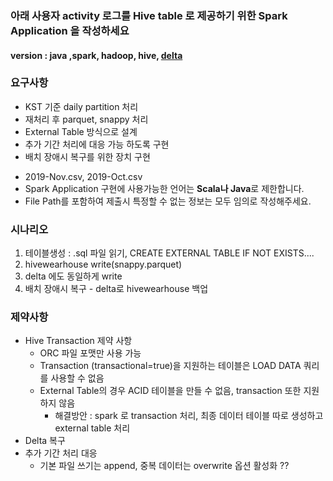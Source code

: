 ### 아래 사용자 activity 로그를 Hive table 로 제공하기 위한 Spark Application 을 작성하세요
#### version : java ,spark, hadoop, hive, [delta](https://docs.delta.io/latest/releases.html)



### 요구사항
- KST 기준 daily partition 처리
- 재처리 후 parquet, snappy 처리
- External Table 방식으로 설계
- 추가 기간 처리에 대응 가능 하도록 구현
- 배치 장애시 복구를 위한 장치 구현
+ 2019-Nov.csv,  2019-Oct.csv
+ Spark Application 구현에 사용가능한 언어는 **Scala나 Java**로 제한합니다.
+ File Path를 포함하여 제출시 특정할 수 없는 정보는 모두 임의로 작성해주세요.




### 시나리오
1. 테이블생성 :  .sql 파일 읽기, CREATE EXTERNAL TABLE IF NOT EXISTS....
2. hivewearhouse write(snappy.parquet)
3. delta 에도 동일하게 write
4. 배치 장애시 복구 - delta로 hivewearhouse 백업 

### 제약사항 
+ Hive Transaction 제약 사항
  + ORC 파일 포맷만 사용 가능 
  + Transaction (transactional=true)을 지원하는 테이블은 LOAD DATA 쿼리를 사용할 수 없음 
  + External Table의 경우 ACID 테이블을 만들 수 없음, transaction 또한 지원하지 않음
    + 해결방안 : spark 로 transaction 처리, 최종 데이터 테이블 따로 생성하고 external table 처리 
+ Delta 복구
+ 추가 기간 처리 대응
  + 기본 파일 쓰기는 append, 중복 데이터는 overwrite 옵션 활성화 ??  


 



